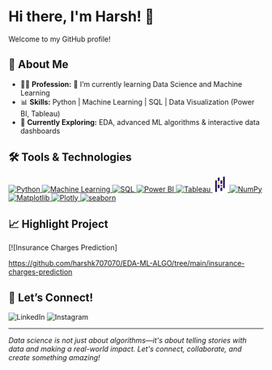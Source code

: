 # Hi there, I'm Harsh! 👋
Welcome to my GitHub profile!

## 🚀 About Me

- 🧑‍💻 **Profession:** 🌱 I’m currently learning Data Science and Machine Learning
- 📊 **Skills:** Python | Machine Learning | SQL | Data Visualization (Power BI, Tableau)
- 🌱 **Currently Exploring:** EDA, advanced ML algorithms & interactive data dashboards

## 🛠️ Tools & Technologies

  <a href="https://www.python.org/">
    <img src="https://img.icons8.com/color/48/python--v1.png" width="30" height="30" alt="Python"/>
  </a>
  <a href="https://scikit-learn.org/">
    <img src="https://img.icons8.com/fluency/48/artificial-intelligence.png" width="30" height="30" alt="Machine Learning"/>
  </a>
  <a href="https://www.postgresql.org/">
    <img src="https://img.icons8.com/fluency/48/sql.png" width="30" height="30" alt="SQL"/>
  </a>
  <a href="https://powerbi.microsoft.com/">
    <img src="https://img.icons8.com/color/48/power-bi.png" width="30" height="30" alt="Power BI"/>
  </a>
  <a href="https://www.tableau.com/">
    <img src="https://img.icons8.com/color/48/tableau-software.png" width="30" height="30" alt="Tableau"/>
  </a>
  <a href="https://pandas.pydata.org/">
    <img src="https://raw.githubusercontent.com/devicons/devicon/master/icons/pandas/pandas-original.svg" width="30" height="30" alt="Pandas"/>
  </a>
  <a href="https://numpy.org/">
    <img src="https://img.icons8.com/color/48/numpy.png" width="30" height="30" alt="NumPy"/>
  </a>
  <a href="https://matplotlib.org/">
    <img src="https://upload.wikimedia.org/wikipedia/commons/8/84/Matplotlib_icon.svg" width="30" height="30" alt="Matplotlib"/>
  </a>
  <a href="https://plotly.com/python/">
    <img src="https://images.plot.ly/logo/new-branding/plotly-logomark.png" width="30" height="30" alt="Plotly"/>
  </a>
  <a href="https://seaborn.pydata.org/" target="_blank" rel="noreferrer">
    <img src="https://seaborn.pydata.org/_images/logo-mark-lightbg.svg" width="40" height="40" alt="seaborn" />
  </a>


## 📈 Highlight Project

[![Insurance Charges Prediction]

https://github.com/harshk707070/EDA-ML-ALGO/tree/main/insurance-charges-prediction

## 💬 Let’s Connect!

<p align="left">
  <img src="https://img.icons8.com/fluency/48/linkedin.png" width="40" height="40" alt="LinkedIn"/>
  <img src="https://img.icons8.com/fluency/48/instagram-new.png" width="40" height="40" alt="Instagram"/>
</p>

---

_Data science is not just about algorithms—it's about telling stories with data and making a real-world impact. Let's connect, collaborate, and create something amazing!_
